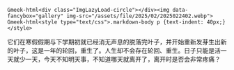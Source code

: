 `Gmeek-html<div class="ImgLazyLoad-circle"></div><img data-fancybox="gallery" img-src="/assets/file/2025/02/2025022402.webp">`
`Gmeek-html<style type="text/css">.markdown-body p {text-indent: 40px;}</style>`

它们在寒假假期与下学期初就已经消无声息的脱落完叶子，并开始重新发芽生出新的叶子，这是一年的轮回，重生了。人生却不会存在轮回、重生。日子只能是活一天就少一天，今天不知明天事，不知道哪天就离开了，离开时是否会非常疼痛？